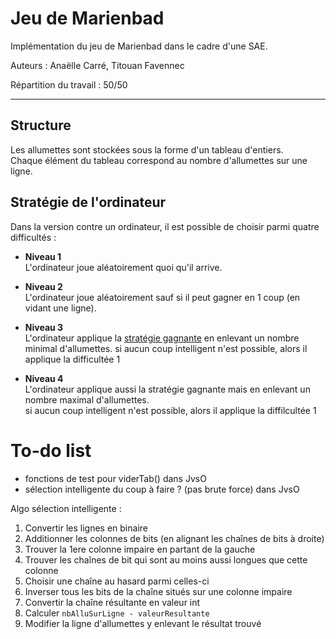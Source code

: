 # Jeu de Marienbad

Implémentation du jeu de Marienbad dans le cadre d'une SAE.

Auteurs : Anaëlle Carré, Titouan Favennec

Répartition du travail : 50/50

---

## Structure

Les allumettes sont stockées sous la forme d'un tableau d'entiers. \
Chaque élément du tableau correspond au nombre d'allumettes sur une ligne.


## Stratégie de l'ordinateur

Dans la version contre un ordinateur, il est possible de choisir parmi quatre difficultés :

- **Niveau 1** \
  L'ordinateur joue aléatoirement quoi qu'il arrive.

- **Niveau 2** \
  L'ordinateur joue aléatoirement sauf si il peut gagner en 1 coup (en vidant une ligne).

- **Niveau 3** \
  L'ordinateur applique la [stratégie gagnante](https://fr.wikipedia.org/wiki/Jeu_de_Marienbad#Strat%C3%A9gie_gagnante) en enlevant un nombre minimal d'allumettes.
  si aucun coup intelligent n'est possible, alors il applique la difficultée 1

- **Niveau 4** \
  L'ordinateur applique aussi la stratégie gagnante mais en enlevant un nombre maximal d'allumettes. \
  si aucun coup intelligent n'est possible, alors il applique la diffilcultée 1


# To-do list

- fonctions de test pour viderTab() dans JvsO
- sélection intelligente du coup à faire ? (pas brute force) dans JvsO

Algo sélection intelligente :
1. Convertir les lignes en binaire
2. Additionner les colonnes de bits (en alignant les chaînes de bits à droite)
3. Trouver la 1ere colonne impaire en partant de la gauche
4. Trouver les chaînes de bit qui sont au moins aussi longues que cette colonne
5. Choisir une chaîne au hasard parmi celles-ci
6. Inverser tous les bits de la chaîne situés sur une colonne impaire
7. Convertir la chaîne résultante en valeur int
8. Calculer `nbAlluSurLigne - valeurResultante`
9. Modifier la ligne d'allumettes y enlevant le résultat trouvé